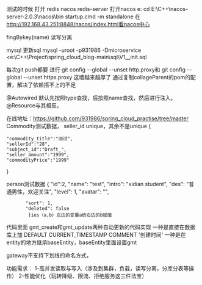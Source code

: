 测试的时候
打开 redis  nacos
  redis-server
 打开nacos
 e:    cd E:\C++\nacos-server-2.0.3\nacos\bin
startup.cmd -m standalone
在   http://192.168.43.251:8848/nacos/index.html看nacos中心

fingBykey(name)
读写分离

mysql  更新sql
mysql -uroot -p931986 -Dmicroservice <e:\C++\Project\spring_cloud_blog-main\sql\V1__init.sql

每次git push都要 进行 git config --global --unset http.proxy和 git config --global --unset https.proxy
这墙越来越厚了
通过复制collageParent的pom的配置，解决了依赖搭不上的不足


@Autowired 默认先按照type查找，后按照name查找，然后进行注入。@Resource与其相反。

在线地址：https://github.com/931986/spring_cloud_practise/tree/master
Commodity测试数据，
seller_id unique，其余不是unique
{

    "commodity_title":"测试",
    "sellerId":"28",
    "subject_id":"Draft_",
    "seller_amount":"1999",
    "commodityPrice":"1999"
}




person测试数据
    {
                 "id":2,
            "name": "test",
           "intro": "xidian student",
             "des": "普通男性，欢迎关注",
            "level": 1,
             "avatar": "",

           "sort": 1,
           "deleted": false
            }ies（a,b）左边的变量a给右边的b赋值

代码里面 gmt_create和gmt_update两种自动更新的代码实现
一种是直接在数据库上加   DEFAULT CURRENT_TIMESTAMP COMMENT '创建时间'
一种是在entity的地方继承baseEntity，baseEntity里面设置gmt

gateway不支持下划线的命名方式，


功能需求：
1-高并发读取与写入（涉及到集群，负载，读写分离，分库分表等操作）
2-性能优化（玩转降级、限流、拒绝服务这三件法宝）







